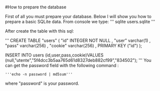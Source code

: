 #How to prepare the database

First of all you must prepare your database. Below I will show you how to prepare a basic SQLite data.
From console we type:
'''
sqlite users.sqlite
'''

After create the table with this sql:

'''
CREATE TABLE  "users" (
  "id" INTEGER NOT NULL ,
  "user" varchar(1) ,
  "pass" varchar(256) ,
  "cookie" varchar(256) ,
  PRIMARY KEY ("id") 
);



INSERT INTO users (id,user,pass,cookie)VALUES (null,"utente","5f4dcc3b5aa765d61d8327deb882cf99","834502");
'''
You can get the password field with the following command :
	
	'''echo -n password | md5sum'''
	
where "password" is your password. 
